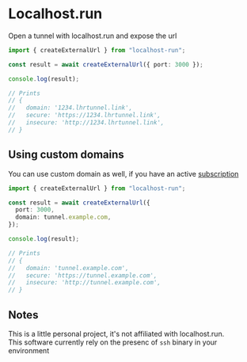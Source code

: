 # Localhost.run

Open a tunnel with localhost.run and expose the url

```ts
import { createExternalUrl } from "localhost-run";

const result = await createExternalUrl({ port: 3000 });

console.log(result);

// Prints
// {
//   domain: '1234.lhrtunnel.link',
//   secure: 'https://1234.lhrtunnel.link',
//   insecure: 'http://1234.lhrtunnel.link',
// }
```

## Using custom domains

You can use custom domain as well, if you have an active [subscription]()

```ts
import { createExternalUrl } from "localhost-run";

const result = await createExternalUrl({
  port: 3000,
  domain: tunnel.example.com,
});

console.log(result);

// Prints
// {
//   domain: 'tunnel.example.com',
//   secure: 'https://tunnel.example.com',
//   insecure: 'http://tunnel.example.com',
// }
```

## Notes

This is a little personal project, it's not affiliated with localhost.run.  
This software currently rely on the presenc of `ssh` binary in your environment
